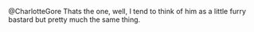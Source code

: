 @CharlotteGore Thats the one, well, I tend to think of him as a little furry bastard but pretty much the same thing.